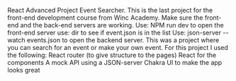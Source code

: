 React Advanced Project Event Searcher. This is the last project for the front-end development course from Winc Academy.
Make sure the front-end and the back-end servers are working. 
Use: NPM run dev to open the front-end server
use: dir to see if event.json is in the list
Use: json-server --watch events.json to open the backend server.
This was a project where you can search for an event or make your own event. 
For this project I used the following:
React router (to give structure to the pages)
React for the components
A mock API using a JSON-server
Chakra UI to make the app looks great
